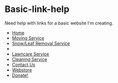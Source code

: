 # Basic-link-help
Need help with links for a basic website I'm creating.
<nav>
    <ul>
      <li><a href=“./GoodWork.html”>Home</a></li>
      <li><a href=“./Moving.html”>Moving Service</a></li>
      <li><a href=“Snowleaf.htm”>Snow/Leaf Removal Service</a><li>
      <li><a href=“Lawncare.htm”>Lawncare Service</a></li>
      <li><a href=“Cleaning.htm”>Cleaning Service</a></li>
      <li><a href=“ContactGW.htm”>Contact Us</a></li>
      <li><a href=“WebstoreGW.htm”>Webstore</a></li>
      <li><a href=“DonateGW.htm”>Donate!</a></li>
    </ul>
  </nav>
